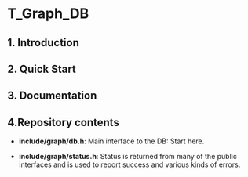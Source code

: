 # T_Graph_DB


## 1. Introduction


## 2. Quick Start


## 3. Documentation

## 4.Repository contents

* **include/graph/db.h**: Main interface to the DB: Start here.

* **include/graph/status.h**: Status is returned from many of the public interfaces
and is used to report success and various kinds of errors.